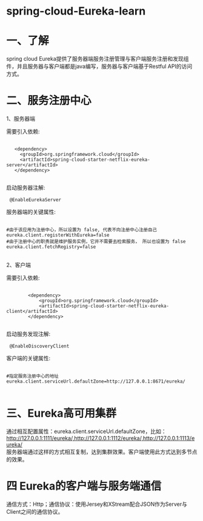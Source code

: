 # spring-cloud-Eureka-learn  
# 一、了解  
spring cloud Eureka提供了服务器端服务注册管理与客户端服务注册和发现组件，并且服务器与客户端都是java编写，服务器与客户端基于Restful API的访问方式。  
# 二、服务注册中心  
1、服务器端  
<p>需要引入依赖:</p>  
<pre>
 <code>
   &lt;dependency&gt;
     &lt;groupId&gt;org.springframework.cloud&lt;/groupId&gt;
     &lt;artifactId&gt;spring-cloud-starter-netflix-eureka-server&lt;/artifactId&gt;
   &lt;/dependency&gt;
 </code>
</pre>  
<p>启动服务器注解:</p>
<pre>
 <code>@EnableEurekaServer</code>
</pre>
<p>服务器端的关键属性:</p>
<pre>
<code>
#由于该应用为注册中心，所以设置为 false, 代表不向注册中心注册自己
eureka.client.registerWithEureka=false
#由于注册中心的职责就是维护服务实例，它并不需要去检索服务， 所以也设置为 false
eureka.client.fetchRegistry=false
</code>
</pre>  
2、客户端  
<p>需要引入依赖:</p>
<pre>
	<code>
		&lt;dependency&gt;
			&lt;groupId&gt;org.springframework.cloud&lt;/groupId&gt;
			&lt;artifactId&gt;spring-cloud-starter-netflix-eureka-client&lt;/artifactId&gt;
		&lt;/dependency&gt;
 </code>
</pre>  
<p>启动服务发现注解:</p>
<pre>
 <code>@EnableDiscoveryClient</code>
</pre>

<p>客户端的关键属性:</p>
<pre>
<code>
#指定服务注册中心的地址
eureka.client.serviceUrl.defaultZone=http://127.0.0.1:8671/eureka/
</code>
</pre>  

# 三、Eureka高可用集群  
通过相互配置属性：eureka.client.serviceUrl.defaultZone，比如：http://127.0.0.1:1111/eureka/,http://127.0.0.1:1112/eureka/,http://127.0.0.1:1113/eureka/  
服务器端通过这样的方式相互复制，达到集群效果。客户端使用此方式达到多节点的效果。

# 四 Eureka的客户端与服务端通信    
通信方式：Http；通信协议：使用Jersey和XStream配合JSON作为Server与Client之间的通信协议。  
